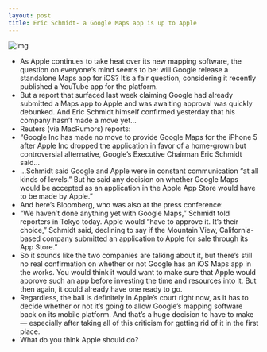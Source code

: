 ```yaml
---
layout: post
title: Eric Schmidt- a Google Maps app is up to Apple
---
```

![img](http://media.idownloadblog.com/wp-content/uploads/2012/09/ericschmidt.jpg)
* As Apple continues to take heat over its new mapping software, the question on everyone’s mind seems to be: will Google release a standalone Maps app for iOS? It’s a fair question, considering it recently published a YouTube app for the platform.
* But a report that surfaced last week claiming Google had already submitted a Maps app to Apple and was awaiting approval was quickly debunked. And Eric Schmidt himself confirmed yesterday that his company hasn’t made a move yet…
* Reuters (via MacRumors) reports:
* “Google Inc has made no move to provide Google Maps for the iPhone 5 after Apple Inc dropped the application in favor of a home-grown but controversial alternative, Google’s Executive Chairman Eric Schmidt said…
* …Schmidt said Google and Apple were in constant communication “at all kinds of levels.” But he said any decision on whether Google Maps would be accepted as an application in the Apple App Store would have to be made by Apple.”
* And here’s Bloomberg, who was also at the press conference:
* “We haven’t done anything yet with Google Maps,” Schmidt told reporters in Tokyo today. Apple would “have to approve it. It’s their choice,” Schmidt said, declining to say if the Mountain View, California-based company submitted an application to Apple for sale through its App Store.”
* So it sounds like the two companies are talking about it, but there’s still no real confirmation on whether or not Google has an iOS Maps app in the works. You would think it would want to make sure that Apple would approve such an app before investing the time and resources into it. But then again, it could already have one ready to go.
* Regardless, the ball is definitely in Apple’s court right now, as it has to decide whether or not it’s going to allow Google’s mapping software back on its mobile platform. And that’s a huge decision to have to make — especially after taking all of this criticism for getting rid of it in the first place.
* What do you think Apple should do?

